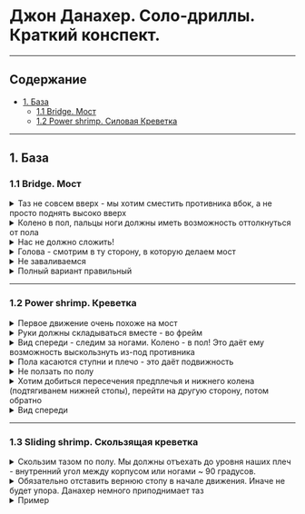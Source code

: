 # Джон Данахер. Соло-дриллы. Краткий конспект.

---

## Содержание

- [1. База](#base)
  - [1.1 Bridge. Мост](#bridge)
  - [1.2 Power shrimp. Силовая Креветка](#power-shrimp)

---

<a name="base"></a>

## 1. База

<a name="bridge"></a>

### 1.1 Bridge. Мост

<details>
<summary>
 Таз не совсем вверх - мы хотим сместить противника вбок, а не просто поднять высоко вверх
</summary>

![](img/111.jpg)

  </details>

<details>
<summary>
Колено в пол, пальцы ноги должны иметь возможность оттолкнуться от пола 
</summary>

![](img/112.jpg)

</details>
<details>
<summary>
Нас не должно сложить! 
  </summary>

![](img/113.jpg)

  </details>

<details>
<summary>
Голова - смотрим в ту сторону, в которую делаем мост
</summary>

![](img/114.jpg)

</details>
<details>
<summary>
Не заваливаемся 
</summary>

![](img/111.gif)

</details>

<details>
<summary>
Полный вариант правильный
</summary>

![](img/112.gif)
![](img/113.gif)
![](img/114.gif)

</details>

---

<a name="power-shrimp"></a>

### 1.2 Power shrimp. Креветка

<details>
<summary>
  Первое движение очень похоже на мост
</summary>
![](img/121.gif)
</details>

<details>
<summary>
  Руки должны складываться вместе - во фрейм 
</summary>
![](img/121.png)
</details>

<details>
<summary>
  Вид спереди - следим за ногами. Колено - в пол! Это даёт ему возможность выскользнуть из-под противника 
</summary>
![](img/123.gif)
</details>

<details>
<summary>
  Пола касаются ступни и плечо - это даёт подвижность 
</summary>
![](img/124.gif)
</details>

<details>
<summary>
  Не ползать по полу 
</summary>
![](img/125.gif)
</details>

<details>
<summary>
  Хотим добиться пересечения предплечья и нижнего колена (подтягиванем нижней стопы), перейти на другую сторону, потом обратно 
</summary>
![](img/126.gif)
</details>

<details>
<summary>
  Вид спереди 
</summary>
![](img/127.gif)
</details>

---

<a name="sliding-shrimp"></a>

### 1.3 Sliding shrimp. Скользящая креветка

<details>
<summary>
Скользим тазом по полу. Мы должны отъехать до уровня наших плеч - внутренний угол между корпусом или ногами ~ 90 градусов. 
</summary>
![](img/131.gif)
</details>

<details>
<summary>
Обязательно отставить вернюю стопу в начале движения. Иначе не будет упора. Данахер немного приподнимает таз
</summary>
![](img/132.gif)
</details>

<details>
<summary>
Пример 
</summary>
![](img/133.gif)
</details>
